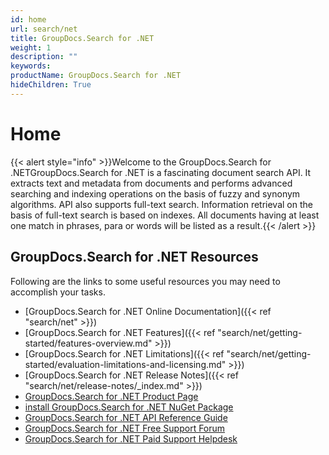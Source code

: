 ```yaml
---
id: home
url: search/net
title: GroupDocs.Search for .NET
weight: 1
description: ""
keywords: 
productName: GroupDocs.Search for .NET
hideChildren: True
---
```

#  Home 

{{< alert style="info" >}}Welcome to the GroupDocs.Search for .NETGroupDocs.Search for .NET is a fascinating document search API. It extracts text and metadata from documents and performs advanced searching and indexing operations on the basis of fuzzy and synonym algorithms. API also supports full-text search. Information retrieval on the basis of full-text search is based on indexes. All documents having at least one match in phrases, para or words will be listed as a result.{{< /alert >}}

## GroupDocs.Search for .NET Resources

Following are the links to some useful resources you may need to accomplish your tasks.

*   [GroupDocs.Search for .NET Online Documentation]({{< ref "search/net" >}})
*   [GroupDocs.Search for .NET Features]({{< ref "search/net/getting-started/features-overview.md" >}})
*   [GroupDocs.Search for .NET Limitations]({{< ref "search/net/getting-started/evaluation-limitations-and-licensing.md" >}})
*   [GroupDocs.Search for .NET Release Notes]({{< ref "search/net/release-notes/_index.md" >}})
*   [GroupDocs.Search for .NET Product Page](https://products.groupdocs.com/search/net)
*   [install GroupDocs.Search for .NET NuGet Package](https://www.nuget.org/packages/GroupDocs.Search/)
*   [GroupDocs.Search for .NET API Reference Guide](https://apireference.groupdocs.com/net/search)
*   [GroupDocs.Search for .NET Free Support Forum](https://forum.groupdocs.com/c/search)
*   [GroupDocs.Search for .NET Paid Support Helpdesk](https://helpdesk.groupdocs.com/)
